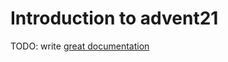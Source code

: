 # Introduction to advent21

TODO: write [great documentation](http://jacobian.org/writing/what-to-write/)
